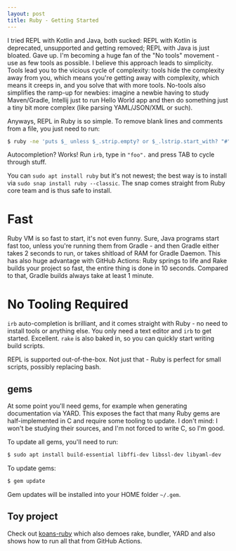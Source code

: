 ```yaml
---
layout: post
title: Ruby - Getting Started
---
```


I tried REPL with Kotlin and Java, both sucked: REPL with Kotlin is deprecated, unsupported and getting removed;
REPL with Java is just bloated. Gave up. I'm becoming a huge fan of the "No tools" movement - use
as few tools as possible. I believe this approach leads to simplicity. Tools lead you to the vicious cycle of
complexity: tools hide the complexity away from you, which means
you're getting away with complexity, which means it creeps in, and you solve that with more tools.
No-tools also simplifies the ramp-up for newbies: imagine a newbie having to study Maven/Gradle, Intellij
just to run Hello World app and then do something just a tiny bit more complex (like parsing YAML/JSON/XML or such).

Anyways, REPL in Ruby is so simple. To remove blank lines and comments from a file, you just need to run:
```bash
$ ruby -ne 'puts $_ unless $_.strip.empty? or $_.lstrip.start_with? "#"' <file
```
Autocompletion? Works! Run `irb`, type in `"foo".` and press TAB to cycle through stuff.

You can `sudo apt install ruby` but it's not newest; the best way is to install via `sudo snap install ruby --classic`.
The snap comes straight from Ruby core team and is thus safe to install.

# Fast

Ruby VM is so fast to start, it's not even funny. Sure, Java programs start fast too, unless you're running them
from Gradle - and then Gradle either takes 2 seconds to run, or takes shitload of RAM for Gradle Daemon.
This has also huge advantage with GitHub Actions: Ruby springs to life and Rake builds your project so fast,
the entire thing is done in 10 seconds. Compared to that, Gradle builds always take at least 1 minute.

# No Tooling Required

`irb` auto-completion is brilliant, and it comes straight with Ruby - no need to install tools or anything else.
You only need a text editor and `irb` to get started. Excellent. `rake` is also baked in, so you can quickly start
writing build scripts.

REPL is supported out-of-the-box. Not just that - Ruby is perfect for small scripts, possibly replacing bash.

## gems

At some point you'll need gems, for example when generating documentation via YARD. This exposes the fact that many Ruby
gems are half-implemented in C and require some tooling to update. I don't mind: I won't be studying their sources,
and I'm not forced to write C, so I'm good.

To update all gems, you'll need to run:
```bash
$ sudo apt install build-essential libffi-dev libssl-dev libyaml-dev
```
To update gems:
```bash
$ gem update
```
Gem updates will be installed into your HOME folder `~/.gem`.

## Toy project

Check out [koans-ruby](https://github.com/mvysny/koans-ruby) which also demoes rake, bundler, YARD and also
shows how to run all that from GitHub Actions.

